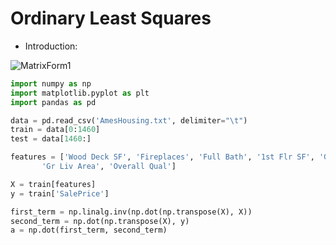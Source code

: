 # Ordinary Least Squares

* Introduction:

![MatrixForm1](https://s3.amazonaws.com/dq-content/238/matrix_form.svg)

```python
import numpy as np
import matplotlib.pyplot as plt
import pandas as pd

data = pd.read_csv('AmesHousing.txt', delimiter="\t")
train = data[0:1460]
test = data[1460:]

features = ['Wood Deck SF', 'Fireplaces', 'Full Bath', '1st Flr SF', 'Garage Area',
       'Gr Liv Area', 'Overall Qual']

X = train[features]
y = train['SalePrice']

first_term = np.linalg.inv(np.dot(np.transpose(X), X))
second_term = np.dot(np.transpose(X), y)
a = np.dot(first_term, second_term)
```
